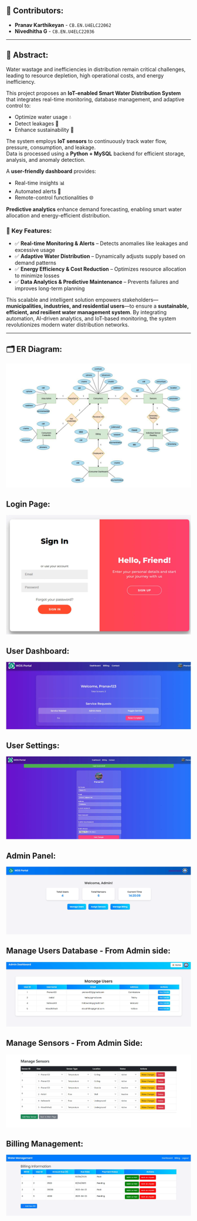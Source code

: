 ## 👥 Contributors:
- **Pranav Karthikeyan** - `CB.EN.U4ELC22062`  
- **Nivedhitha G** - `CB.EN.U4ELC22036`

---

## 📌 Abstract:

Water wastage and inefficiencies in distribution remain critical challenges, leading to resource depletion, high operational costs, and energy inefficiency.

This project proposes an **IoT-enabled Smart Water Distribution System** that integrates real-time monitoring, database management, and adaptive control to:

- Optimize water usage 💧  
- Detect leakages 🚨  
- Enhance sustainability 🌱  

The system employs **IoT sensors** to continuously track water flow, pressure, consumption, and leakage.  
Data is processed using a **Python + MySQL** backend for efficient storage, analysis, and anomaly detection.

A **user-friendly dashboard** provides:

- Real-time insights 📊  
- Automated alerts 🔔  
- Remote-control functionalities 🌐  

**Predictive analytics** enhance demand forecasting, enabling smart water allocation and energy-efficient distribution.

### 🔑 Key Features:
- ✅ **Real-time Monitoring & Alerts** – Detects anomalies like leakages and excessive usage  
- ✅ **Adaptive Water Distribution** – Dynamically adjusts supply based on demand patterns  
- ✅ **Energy Efficiency & Cost Reduction** – Optimizes resource allocation to minimize losses  
- ✅ **Data Analytics & Predictive Maintenance** – Prevents failures and improves long-term planning  

This scalable and intelligent solution empowers stakeholders—**municipalities, industries, and residential users**—to ensure a **sustainable, efficient, and resilient water management system**. By integrating automation, AI-driven analytics, and IoT-based monitoring, the system revolutionizes modern water distribution networks.

---

## 🗂️ ER Diagram:
![ER Diagram](./ER%20DIAGRAM.png)

## Login Page:
![Login Page](./Login.png)

## User Dashboard:
![User Dashboard](./dashboard.png)

## User Settings:
![User Settings](./userSettings.png)

## Admin Panel:
![Admin Panel](./admin_panel.png)

## Manage Users Database - From Admin side:
![Manage Users Database](./Manage_users.png)

## Manage Sensors - From Admin Side:
![Manage Sensors](./Manage_sensors.png)

## Billing Management:
![Billing Management](./Billing_management.png)
